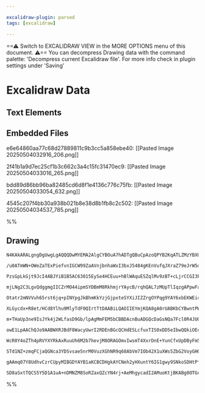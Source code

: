 ```yaml
---

excalidraw-plugin: parsed
tags: [excalidraw]

---
```

==⚠  Switch to EXCALIDRAW VIEW in the MORE OPTIONS menu of this document. ⚠== You can decompress Drawing data with the command palette: 'Decompress current Excalidraw file'. For more info check in plugin settings under 'Saving'


# Excalidraw Data

## Text Elements
## Embedded Files
e6e64860aa77c68d27889811c9b3cc5a858ebe40: [[Pasted Image 20250504032916_206.png]]

2f41b1a9d7ec25cf1b3c662c3a4c15fc31470ec9: [[Pasted Image 20250504033016_265.png]]

bdd89d86bb96ba82485cd6d8f1e4136c776c75fb: [[Pasted Image 20250504033054_632.png]]

4545c207f4bb30a938b021b8e38d8b1fb8c2c502: [[Pasted Image 20250504034537_785.png]]

%%
## Drawing
```compressed-json
N4KAkARALgngDgUwgLgAQQQDwMYEMA2AlgCYBOuA7hADTgQBuCpAzoQPYB2KqATLZMzYBXUtiRoIACyhQ4zZAHoFAc0JRJQgEYA6bGwC2CgF7N6hbEcK4OCtptbErHALRY8RMpWdx8Q1TdIEfARcZgRmBShcZQUebQBGAAYEmjoghH0EDihmbgBtcDBQMBKIEm4MOAA5UQANKvxagEcANjgAQUSAdhgADgAWXGJ21JLIWEQKwn1opH5SzG5nAGZ+

/u0ATmWN+OWeZaTExPiefvnIGCW99ZaAVnjbnhaWxI3bxJ5484gKEnVufqJXraZ79eJrW5dFq9RItDYtb6SBCEZTSbjveLaRL9Lo8W57LrxXovL6FSDWZTBbiJb7MKCkNgAawQAGE2Pg2KQKvTrMw4LhAtlRqVNLhsIzlAyhBxiGyOVyJDyOHyBVkoMLIAAzQj4fAAZVgVIkgg8GogdIZzIA6n9JNw+GTzfSmQgDTAjegTeVvlLURxwrk0KSxhA2

PzsGpLkGjt9JcI4ABJYiB1B5AC63015EySe4HCEuu+hBlWAquESZqlMv9zBT+cLjrCCGI3Fx/VuvR4vQ2DpDjBY7C4aFu337rE4VU4Ym48S6y2eMJ4UKLzAAIukoM3uJqCGFvpphDKAKLBTLZFPp75CODEXCbltBrr9FqrZZPqEPb5EDiMvMF/Bfmw4pbmgO74HujZRFAQgphAiAysWyhmtqwS5hICAtBh/TEokuC4F0XTYNCxBLr03a9PE8TYBs

mjLNg2C3LgvQdggmgIICZrMO44ipmSYDBmM8RkhmjrYAycB/rqhQAL7zMUpTlIqzgAPpwFaWxNLUziylUABCziakYq7wJc3wTDxZQzMocyOosaAvNona9POiTLGRb5PMs3xRqgKz7JsST4i0eLPlss7fL8xD/GgULLNo2FHE8uIbMSpyIsiqLqsOrnaPcb6vG57bQsujoUh6NKQZarLspy3LkMq/KCuq+5ihKVayjVCroEqKpNchOr6oaFlei2tL

Otatr2mNVVuh65rst6jq+pINYpgJkBhmKkYzjGjpxteSYXiJIZZrgOYPqg9YAY6xbEKWEi4DwlaHsQq2SddIZNhdSRdIl+K7X2TDjkOqAnBso5A4Ok4cNOaAecs7xbL2ClrhuIGoGBEEhge0rECeGRqkdV43ne6Ozs+r4Ucsb4jo636/mgV2AcBF2YwgY13jBFTwY4HBIZmOoIGh6A8JqYKaPEuAbMQXQINgeLYJq8S0URwXYMsuD9NgDyaur4K/

XLGycdx+R8et/HCd8Ylhu9MlyTdF0QIrtTtDAABiLQAOIIEYmjKQA8gA0rUABKbCYBwntPWZ8AWdMsxmnZvmrLc2hPNCJy3Hc1MI95M5kSCz63P0Gxgi83RdBFk32b9jkbG8zEtCcz5zulKJovZnyObc+JdBsuJkaX60QGVPEVZ943VfKdW8o1apmqK4r7TKcq1Yq9W9fPAu6rNw0LaNlUujaUV2mgyMCJPu8VCNz1+CtAYzt8m0RrAO3j6U+2Js

m+THaUp3ne9IsJYk4j2WLfasD9Gb/lpAgMmFEM5bCBBDAcnBuADGQcDaGsNQa7Fcl0R4JUQyEFRsEe825dzs0dDjY8p5CY/2JreMhj4Kb9EKjCXEX5iwM0utAumQFmSswoRzaCsEeaIX6qhR2mhiDEG7LIlomhNDwlFJ2bCtxsDEBaLIpW7FdgtGwARfR+DNSaGNgQHiBQxj8XOBbMYv9IDWwklAqSJRZKFHkpARS6AAAqAAJNg9BvEIAAIr9AAF

owE1LpAAChQJo9AABWXRJBdF8WacyUwrI2RDEnBGcQCHdESLcfuxTIS0xDD5eIbwQQkiOEcZy3ZnxVxPjOZYrw07Pg+JRJ8KUeDnykBlDuoMWj4O0ARLozEtg4lhHsb4o9qTTRdKvLq0AN5zyFC1Je7VlkzwaqqDZjoUKDXdHvU0iyJotLPuc10Q1r771vn6SBoMn7hm2tGd+kBP6HXoYc7MQsLpMxusAss/RwGvSeYCz6sCLqfCSCXCiWcMGDjQ

WcR0Y4oZTh4pRVYXYRkAxRuuUh6M2b7hevjM8ORAGOmvIwsmT4XxrDnE+YunCfxUpDByFm5DwKUInpzURWReb80OYLYWEB2ztnlt0MWii2lSzcpoLpmhegIDcrIiWJjejywYh8MxHpLGCRsUJOxVtxK21ceAY6I84BwANKTbg8loBIkyBUW8pBfzzAYIQBAFBdKtWXh1aeEgADEmow3huFE7EQTUEybn0AaKqOyQ3xAQCmlNkbsDRrVLGjIfqtkv

STd1NZ+zmqFCjaQGNca3YDSvsae5nrM0VuzXGhNR9q68AbVm7IOb42X1uXWs5ZbG2VoyGHO+b0gydqbd2uN/tXmv3eVOkd+g3acCgG7M6OofLlIcV2qAPbV3ZD1IQIwPEeDv3LcuoJmAoDtCIMoEGEBgialLaUYdzaMh2tILeitbAKBIiGOy3d0791xqPDKdov7/0hEdgKBkVAl0fv0JB+D3jY4VHapGriDJdS1G4G+FoWI1hqLImsVYzlPXYfZP

gAAmq07Y8UdhvCzrCUpyMIBGDYAYB1aKCBCDHgkAYCNeh2yHXuntY6IG1gwy9SNkoSDHtPfaC98niAGgQE41AO6ICqYALJsDuuB3AmhgiCJ5Z61ThaPEQF0uyR2pBlCigABSfErrwcK7m3PJFuAASjNCHBAygCwCgw453ALm2nUF4JF6LNJUDeb86Jt9e7W3MjnVAQcdZeF/z+QFkspBxFoGs1kYzpnuD0n41bIgmmKu8tKBwM6PFatPyEFAb8TX

SD8aSxtTQCS5Y5D1A1uA+nDMNZM8SoRZaxQZcYN4rj+AeMhgycadI2AMuoKtjBKABg0OTGcR9UonKBHcqxjlgwepVvrZBiSumoRb1rcILN+b5qwDSXAG4rUgsUzADe9JIAA=
```
%%